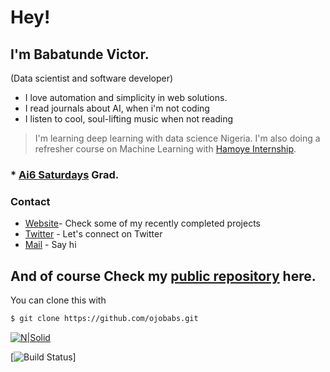 # Hey!
## I'm Babatunde Victor.
(Data scientist and software developer)
  - I love automation and simplicity in web solutions.
  - I read journals about AI, when i'm not coding
  - I listen to cool, soul-lifting music when not reading

> I'm learning deep learning with data science Nigeria.
> I'm also doing a refresher course on Machine Learning with [Hamoye Internship](https://github.com/HamoyeHQ).
### * [Ai6 Saturdays](https://github.com/AISaturdaysLagos) Grad.

### Contact

* [Website](http://ojobabs.tech)- Check some of my recently completed projects
* [Twitter](https://twitter.com/babs_tinapa) - Let's connect on Twitter
* [Mail](mailto:info@ojobabs.tech) - Say hi

## And of course Check my [public repository](https://github.com/ojobabs) here.
You can clone this with
```sh
$ git clone https://github.com/ojobabs.git
```
 
 [![N|Solid](https://cldup.com/dTxpPi9lDf.thumb.png)](http://ojobabs.tech)

[![Build Status](https://travis-ci.org/joemccann/dillinger.svg?branch=master)]
